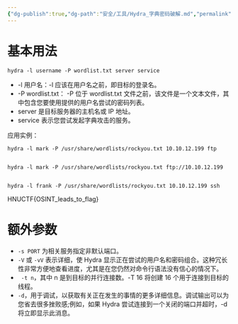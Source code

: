 ```yaml
---
{"dg-publish":true,"dg-path":"安全/工具/Hydra_字典密码破解.md","permalink":"/安全/工具/Hydra_字典密码破解/","title":"Hydra_字典密码破解"}
---
```


# 基本用法
```shell
hydra -l username -P wordlist.txt server service
```
+ -l 用户名：-l 应该在用户名之前，即目标的登录名。
+ -P wordlist.txt： -P 位于 wordlist.txt 文件之前，该文件是一个文本文件，其中包含您要使用提供的用户名尝试的密码列表。
+ server 是目标服务器的主机名或 IP 地址。
+ service 表示您尝试发起字典攻击的服务。

应用实例：
```
hydra -l mark -P /usr/share/wordlists/rockyou.txt 10.10.12.199 ftp


hydra -l mark -P /usr/share/wordlists/rockyou.txt ftp://10.10.12.199


hydra -l frank -P /usr/share/wordlists/rockyou.txt 10.10.12.199 ssh
```

HNUCTF{OSINT_leads_to_flag}
# 额外参数

+ `-s PORT` 为相关服务指定非默认端口。
+ `-V` 或 `-vV` 表示详细，使 Hydra 显示正在尝试的用户名和密码组合。这种冗长性非常方便地查看进度，尤其是在您仍然对命令行语法没有信心的情况下。
+ ` -t n`，其中 n 是到目标的并行连接数。-T 16 将创建 16 个用于连接到目标的线程。
+ `-d`，用于调试，以获取有关正在发生的事情的更多详细信息。调试输出可以为您省去很多挫败感;例如，如果 Hydra 尝试连接到一个关闭的端口并超时，-d 将立即显示此消息。




